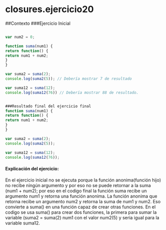 
# closures.ejercicio20

##Contexto
###Ejercicio Inicial

```javascript

var num2 = 0;

function suma(num1) {
return function() {
return num1 + num2;
}
} 

var suma2 = suma(2);
console.log(suma2(5)); // Debería mostrar 7 de resultado

var suma12 = suma(12);
console.log(suma12(76)) // Debería mostrar 88 de resultado.
```
```javascript

###Resultado final del ejercicio final 
function suma(num1) {
return function() {
return num1 + num2;
}
} 

var suma2 = suma(2);
console.log(suma2(5)); 

var suma12 = suma(12);
console.log(suma12(76));
```

#### Explicación del ejercicio:
En el ejercicio inicial no se ejecuta porque la función anonima(función hijo) no recibe ningún argumento y por eso no se puede retornar a la suma (num1 + num2); por eso en el codigo final la función suma recibe un argumento num1 y retorna una función anonima. La función anonima que retorna recibe un argumento num2 y retorna la suma de num1 y num2. Eso convierte a suma() en una función capaz de crear otras funciones. En el codigo se usa suma() para crear dos funciones, la primera para sumar la variable (suma2 =  suma(2) num1 con el valor num2(5) y seria igual para la variable suma12.
